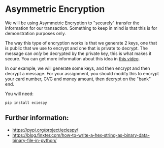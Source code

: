 # Asymmetric Encryption
We will be using Asymmetric Encryption to "securely" transfer the information for our transaction. Something to keep in mind is that this is for demonstration purposes only.

The way this type of encryption works is that we generate 2 keys, one that is public that we use to encrypt and one that is private to decrypt. The message can *only* be decrypted by the private key, this is what makes it secure. You can get more information about this idea in [this video](https://www.youtube.com/watch?v=GSIDS_lvRv4).

In our example, we will generate some keys, and then encrypt and then decrypt a message. For your assignment, you should modify this to encrypt your card number, CVC and money amount, then decrypt on the "bank" end.

You will need:

```pip install eciespy``` 


## Further information:
* https://pypi.org/project/eciespy/
* https://blog.finxter.com/how-to-write-a-hex-string-as-binary-data-binary-file-in-python/
